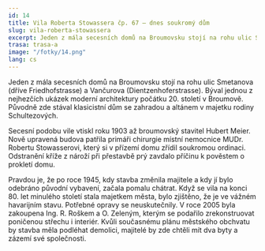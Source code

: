 ```yaml
---
id: 14
title: Vila Roberta Stowassera čp. 67 – dnes soukromý dům
slug: vila-roberta-stowassera
excerpt: Jeden z mála secesních domů na Broumovsku stojí na rohu ulic Smetanova (dříve Friedhofstrasse) a Vančurova (Dientzenhoferstrasse). Býval jednou z nejhezčích ukázek moderní architektury počátku 20. století v Broumově. Původně zde stával klasicistní dům se zahradou a altánem v majetku rodiny Schultezových.
trasa: trasa-a
image: "/fotky/14.png"
lang: cs
---
```


Jeden z mála secesních domů na Broumovsku stojí na rohu ulic Smetanova (dříve Friedhofstrasse) a Vančurova (Dientzenhoferstrasse). Býval jednou z nejhezčích ukázek moderní architektury počátku 20. století v Broumově. Původně zde stával klasicistní dům se zahradou a altánem v majetku rodiny Schultezových.

Secesní podobu vile vtiskl roku 1903 až broumovský stavitel Hubert Meier. Nově upravená budova patřila primáři chirurgie místní nemocnice MUDr. Robertu Stowasserovi, který si v přízemí domu zřídil soukromou ordinaci. Odstranění kříže z nároží při přestavbě prý zavdalo příčinu k pověstem o prokletí domu.

Pravdou je, že po roce 1945, kdy stavba změnila majitele a kdy jí bylo odebráno původní vybavení, začala pomalu chátrat. Když se vila na konci 80. let minulého století stala majetkem města, bylo zjištěno, že je ve vážném havarijním stavu. Potřebné opravy se neuskutečnily. V roce 2005 byla zakoupena Ing. R. Roškem a O. Zeleným, kterým se podařilo zrekonstruovat poničenou střechu i interiér. Kvůli současnému plánu městského obchvatu by stavba měla podléhat demolici, majitelé by zde chtěli mít dva byty a zázemí své společnosti.
